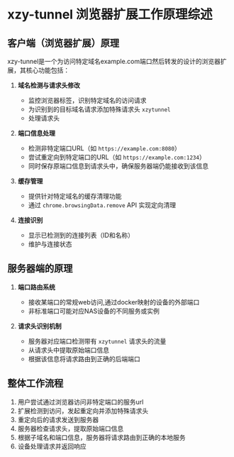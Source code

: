# xzy-tunnel 浏览器扩展工作原理综述

## 客户端（浏览器扩展）原理

xzy-tunnel是一个为访问特定域名example.com端口然后转发的设计的浏览器扩展，其核心功能包括：

1. **域名检测与请求头修改**
   - 监控浏览器标签，识别特定域名的访问请求
   - 为识别到的目标域名请求添加特殊请求头 `xzytunnel`
   - 处理请求头

2. **端口信息处理**
   - 检测非特定端口URL（如 `https://example.com:8080`）
   - 尝试重定向到特定端口的URL（如 `https://example.com:1234`）
   - 同时保存原端口信息到请求头中，确保服务器端仍能接收到该信息

3. **缓存管理**
   - 提供针对特定域名的缓存清理功能
   - 通过 `chrome.browsingData.remove` API 实现定向清理

4. **连接识别**
   - 显示已检测到的连接列表（ID和名称）
   - 维护与连接状态

## 服务器端的原理


1. **端口路由系统**
   - 接收某端口的常规web访问,通过docker映射的设备的外部端口
   - 非标准端口可能对应NAS设备的不同服务或实例

2. **请求头识别机制**
   - 服务器对应端口检测带有 `xzytunnel` 请求头的流量
   - 从请求头中提取原始端口信息
   - 根据该信息将请求路由到正确的后端端口



## 整体工作流程

1. 用户尝试通过浏览器访问非特定端口的服务url
2. 扩展检测到访问，发起重定向并添加特殊请求头
3. 重定向后的请求发送到服务器
4. 服务器检查请求头，提取原始端口信息
5. 根据子域名和端口信息，服务器将请求路由到正确的本地服务
6. 设备处理请求并返回响应
